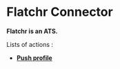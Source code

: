 # Flatchr Connector
**Flatchr is an ATS.**

Lists of actions :
* [**Push profile**](docs/push_profile.md)